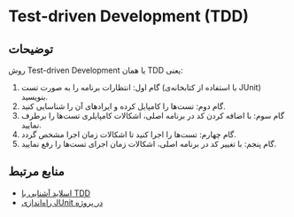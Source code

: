 # Test-driven Development (TDD)
## توضیحات
روش Test-driven Development یا همان TDD یعنی:

1. گام اول: انتظارات برنامه را به صورت تست (با استفاده از کتابخانه‌ی JUnit) بنویسید.
2. گام دوم: تست‌ها را کامپایل کرده و ایرادهای آن را شناسایی کنید.
3. گام سوم: با اضافه کردن کد در برنامه اصلی، اشکالات کامپایلری تست‌ها را برطرف نمایید.
4. گام چهارم: تست‌ها را اجرا کنید تا اشکالات زمان اجرا مشخص گردد.
5. گام پنجم: با تغییر کد در برنامه اصلی، اشکالات زمان اجرای تست‌ها را رفع نمایید.

## منابع مرتبط
- [اسلاید آشنایی با TDD](https://github.com/ssc-public/Software-Engineering-Lab/raw/main/resources/TDD/An-Introduction-To-TDD.pptx)
- [راه‌اندازی JUnit در پروژه](https://www.jetbrains.com/help/idea/junit.html)
